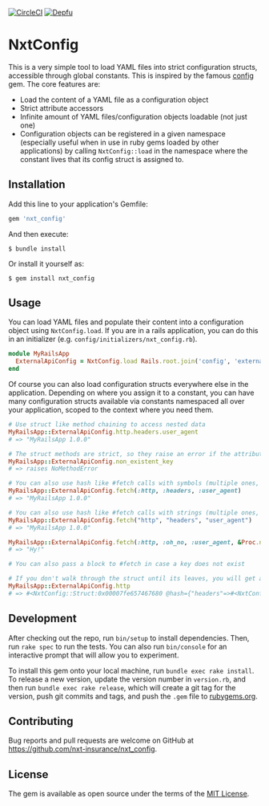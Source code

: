 [![CircleCI](https://circleci.com/gh/nxt-insurance/nxt_config.svg?style=svg)](https://circleci.com/gh/nxt-insurance/nxt_config) [![Depfu](https://badges.depfu.com/badges/55572b7950c22f7f472a0adbf81b2ea4/count.svg)](https://depfu.com/github/nxt-insurance/nxt_config?project_id=10455)

# NxtConfig

This is a very simple tool to load YAML files into strict configuration structs, accessible through global constants. This is inspired by the famous [config](https://github.com/railsconfig/config) gem. The core features are:

* Load the content of a YAML file as a configuration object
* Strict attribute accessors
* Infinite amount of YAML files/configuration objects loadable (not just one)
* Configuration objects can be registered in a given namespace (especially useful when in use in ruby gems loaded by other applications) by calling `NxtConfig::load` in the namespace where the constant lives that its config struct is assigned to.

## Installation

Add this line to your application's Gemfile:

```ruby
gem 'nxt_config'
```

And then execute:

    $ bundle install

Or install it yourself as:

    $ gem install nxt_config

## Usage

You can load YAML files and populate their content into a configuration object using `NxtConfig.load`. If you are in a rails application, you can do this in an initializer (e.g. `config/initializers/nxt_config.rb`).

```ruby
module MyRailsApp
  ExternalApiConfig = NxtConfig.load Rails.root.join('config', 'external_api.yml.erb')
end
```

Of course you can also load configuration structs everywhere else in the application. Depending on where you assign it to a constant, you can have many configuration structs available via constants namespaced all over your application, scoped to the context where you need them.

```ruby
# Use struct like method chaining to access nested data
MyRailsApp::ExternalApiConfig.http.headers.user_agent
# => "MyRailsApp 1.0.0"

# The struct methods are strict, so they raise an error if the attribute does not exist
MyRailsApp::ExternalApiConfig.non_existent_key
# => raises NoMethodError

# You can also use hash like #fetch calls with symbols (multiple ones, like with Hash#dig)
MyRailsApp::ExternalApiConfig.fetch(:http, :headers, :user_agent)
# => "MyRailsApp 1.0.0"

# You can also use hash like #fetch calls with strings (multiple ones, like with Hash#dig)
MyRailsApp::ExternalApiConfig.fetch("http", "headers", "user_agent")
# => "MyRailsApp 1.0.0"

MyRailsApp::ExternalApiConfig.fetch(:http, :oh_no, :user_agent, &Proc.new { 'Hy!' })
# => "Hy!"

# You can also pass a block to #fetch in case a key does not exist

# If you don't walk through the struct until its leaves, you will get a sub struct
MyRailsApp::ExternalApiConfig.http
# => #<NxtConfig::Struct:0x00007fe657467680 @hash={"headers"=>#<NxtConfig::Struct:0x00007fe657467518 @hash={"user_agent"=>"my cool app", "api_key"=>"secret123"}>}>
```

## Development

After checking out the repo, run `bin/setup` to install dependencies. Then, run `rake spec` to run the tests. You can also run `bin/console` for an interactive prompt that will allow you to experiment.

To install this gem onto your local machine, run `bundle exec rake install`. To release a new version, update the version number in `version.rb`, and then run `bundle exec rake release`, which will create a git tag for the version, push git commits and tags, and push the `.gem` file to [rubygems.org](https://rubygems.org).

## Contributing

Bug reports and pull requests are welcome on GitHub at https://github.com/nxt-insurance/nxt_config.


## License

The gem is available as open source under the terms of the [MIT License](https://opensource.org/licenses/MIT).
